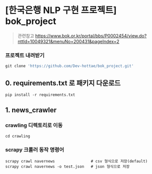 [한국은행 NLP 구현 프로젝트] bok_project
=============
> 관련참고 
> https://www.bok.or.kr/portal/bbs/P0002454/view.do?nttId=10049321&menuNo=200431&pageIndex=2

### 프로젝트 내려받기
```python
git clone 'https://github.com/Dev-hottae/bok_project.git'
```

## 0. requirements.txt 로 패키지 다운로드
```
pip install -r requirements.txt
```

## 1. news_crawler 
### crawling 디렉토리로 이동
```
cd crawling
```

### scrapy 크롤러 동작 명령어
```
scrapy crawl navernews                # csv 형식으로 저장(default)
scrapy crawl navernews -o test.json   # json 형식으로 저장
```

